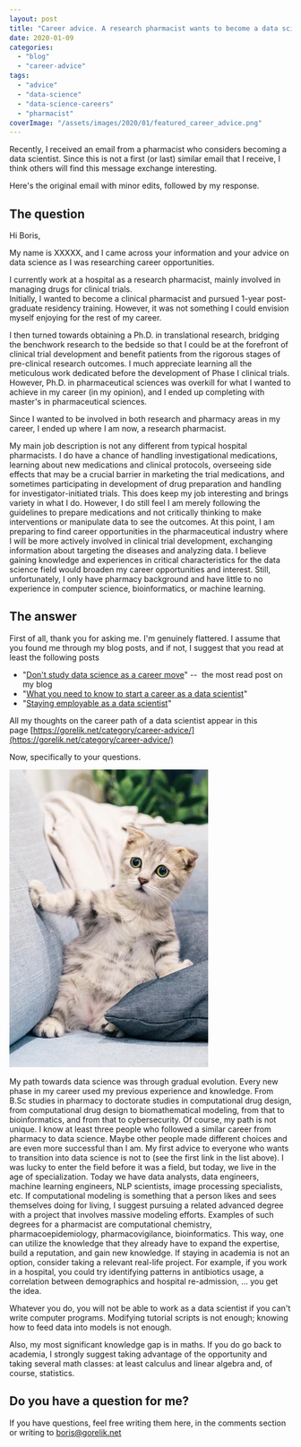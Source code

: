 ```yaml
---
layout: post
title: "Career advice. A research pharmacist wants to become a data scientist."
date: 2020-01-09
categories: 
  - "blog"
  - "career-advice"
tags: 
  - "advice"
  - "data-science"
  - "data-science-careers"
  - "pharmacist"
coverImage: "/assets/images/2020/01/featured_career_advice.png"
---
```


Recently, I received an email from a pharmacist who considers becoming a data scientist. Since this is not a first (or last) similar email that I receive, I think others will find this message exchange interesting.

Here's the original email with minor edits, followed by my response.

## The question

Hi Boris, 

  
My name is XXXXX, and I came across your information and your advice on data science as I was researching career opportunities.  
  
I currently work at a hospital as a research pharmacist, mainly involved in managing drugs for clinical trials.  
Initially, I wanted to become a clinical pharmacist and pursued 1-year post-graduate residency training. However, it was not something I could envision myself enjoying for the rest of my career.  
  
I then turned towards obtaining a Ph.D. in translational research, bridging the benchwork research to the bedside so that I could be at the forefront of clinical trial development and benefit patients from the rigorous stages of pre-clinical research outcomes. I much appreciate learning all the meticulous work dedicated before the development of Phase I clinical trials. However, Ph.D. in pharmaceutical sciences was overkill for what I wanted to achieve in my career (in my opinion), and I ended up completing with master's in pharmaceutical sciences.  
  
Since I wanted to be involved in both research and pharmacy areas in my career, I ended up where I am now, a research pharmacist.  
  
My main job description is not any different from typical hospital pharmacists. I do have a chance of handling investigational medications, learning about new medications and clinical protocols, overseeing side effects that may be a crucial barrier in marketing the trial medications, and sometimes participating in development of drug preparation and handling for investigator-initiated trials. This does keep my job interesting and brings variety in what I do. However, I do still feel I am merely following the guidelines to prepare medications and not critically thinking to make interventions or manipulate data to see the outcomes. At this point, I am preparing to find career opportunities in the pharmaceutical industry where I will be more actively involved in clinical trial development, exchanging information about targeting the diseases and analyzing data. I believe gaining knowledge and experiences in critical characteristics for the data science field would broaden my career opportunities and interest. Still, unfortunately, I only have pharmacy background and have little to no experience in computer science, bioinformatics, or machine learning.

## The answer

First of all, thank you for asking me. I'm genuinely flattered. I assume that you found me through my blog posts, and if not, I suggest that you read at least the following posts

- "[Don't study data science as a career move](https://gorelik.net/2017/05/29/dont-study-data-science/)" --  the most read post on my blog
- "[What you need to know to start a career as a data scientist](https://gorelik.net/2017/10/11/what-you-need-to-know-to-start-a-career-as-a-data-scientist/)"
- "[Staying employable as a data scientist](https://gorelik.net/2019/12/23/staying-employable-and-relevant-as-a-data-scientist/)"

All my thoughts on the career path of a data scientist appear in this page [https://gorelik.net/category/career-advice/](https://gorelik.net/category/career-advice/)

Now, specifically to your questions.

![](/assets/images/2020/01/image.png?w=355)

My path towards data science was through gradual evolution. Every new phase in my career used my previous experience and knowledge. From B.Sc studies in pharmacy to doctorate studies in computational drug design, from computational drug design to biomathematical modeling, from that to bioinformatics, and from that to cybersecurity. Of course, my path is not unique. I know at least three people who followed a similar career from pharmacy to data science. Maybe other people made different choices and are even more successful than I am. My first advice to everyone who wants to transition into data science is not to (see the first link in the list above). I was lucky to enter the field before it was a field, but today, we live in the age of specialization. Today we have data analysts, data engineers, machine learning engineers, NLP scientists, image processing specialists, etc. If computational modeling is something that a person likes and sees themselves doing for living, I suggest pursuing a related advanced degree with a project that involves massive modeling efforts. Examples of such degrees for a pharmacist are computational chemistry, pharmacoepidemiology, pharmacovigilance, bioinformatics. This way, one can utilize the knowledge that they already have to expand the expertise, build a reputation, and gain new knowledge. If staying in academia is not an option, consider taking a relevant real-life project. For example, if you work in a hospital, you could try identifying patterns in antibiotics usage, a correlation between demographics and hospital re-admission, ... you get the idea.

Whatever you do, you will not be able to work as a data scientist if you can't write computer programs. Modifying tutorial scripts is not enough; knowing how to feed data into models is not enough.

Also, my most significant knowledge gap is in maths. If you do go back to academia, I strongly suggest taking advantage of the opportunity and taking several math classes: at least calculus and linear algebra and, of course, statistics. 

## Do you have a question for me?

If you have questions, feel free writing them here, in the comments section or writing to [boris@gorelik.net](mailto:boris@gorelik.net)
